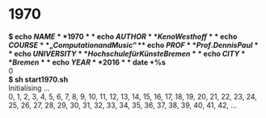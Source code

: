 # 1970

**$ echo $NAME**  
1970  
**$ echo $AUTHOR**  
Keno Westhoff  
**$ echo $COURSE**  
„Computation and Music“  
**$ echo $PROF**  
Prof. Dennis Paul  
**$ echo $UNIVERSITY**  
Hochschule für Künste Bremen  
**$ echo $CITY**  
Bremen  
**$ echo $YEAR**  
2016  
**$ date +%s**  
0  
**$ sh start1970.sh**  
Initialising …  
0, 1, 2, 3, 4, 5, 6, 7, 8, 9, 10, 11, 12, 13, 14, 15, 16, 17, 18, 19, 20, 21, 22, 23, 24, 25, 26, 27, 28, 29, 30, 31, 32, 33, 34, 35, 36, 37, 38, 39, 40, 41, 42, …